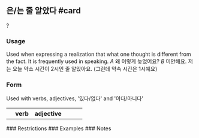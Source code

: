 ## 은/는 줄 알았다 #card
?
### Usage
Used when expressing a realization that what one thought is different from the fact. It is frequently used in speaking.
*A* 왜 이렇게 늦었어요?
*B* 미안해요. 저는 오늘 약소 시간이 2시인 줄 알았아요. (그런데 약속 시간은 1시예요)
### Form
Used with verbs,  adjectives, '있다/없다' and '이다/아니다'
<table>
	<tr>
		<th></th>
		<th>verb</th>
		<th>adjective</th>
		<th></th>
		<th></th>
		<th></th>
	</tr>
	<tr>
	</tr>
	<tr>
	</tr>
	<tr>
	</tr>
</table>
### Restrictions
### Examples
### Notes
